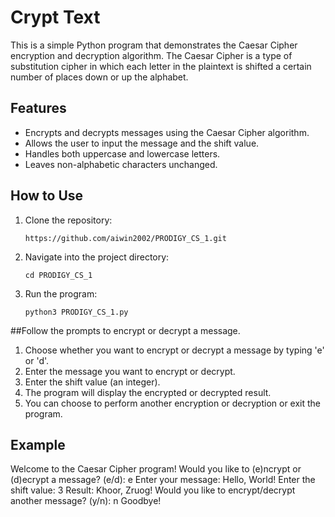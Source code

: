 # Crypt Text 

This is a simple Python program that demonstrates the Caesar Cipher encryption and decryption algorithm. The Caesar Cipher is a type of substitution cipher in which each letter in the plaintext is shifted a certain number of places down or up the alphabet.

## Features

- Encrypts and decrypts messages using the Caesar Cipher algorithm.
- Allows the user to input the message and the shift value.
- Handles both uppercase and lowercase letters.
- Leaves non-alphabetic characters unchanged.

## How to Use

1. Clone the repository:
   ```
   https://github.com/aiwin2002/PRODIGY_CS_1.git
   ```

2. Navigate into the project directory:
   ```
   cd PRODIGY_CS_1
   ```

3. Run the program:
   ```
   python3 PRODIGY_CS_1.py
   ```

##Follow the prompts to encrypt or decrypt a message.


1. Choose whether you want to encrypt or decrypt a message by typing 'e' or 'd'.
2. Enter the message you want to encrypt or decrypt.
3. Enter the shift value (an integer).
4. The program will display the encrypted or decrypted result.
5. You can choose to perform another encryption or decryption or exit the program.

## Example

Welcome to the Caesar Cipher program!
Would you like to (e)ncrypt or (d)ecrypt a message? (e/d): e
Enter your message: Hello, World!
Enter the shift value: 3
Result: Khoor, Zruog!
Would you like to encrypt/decrypt another message? (y/n): n
Goodbye!


